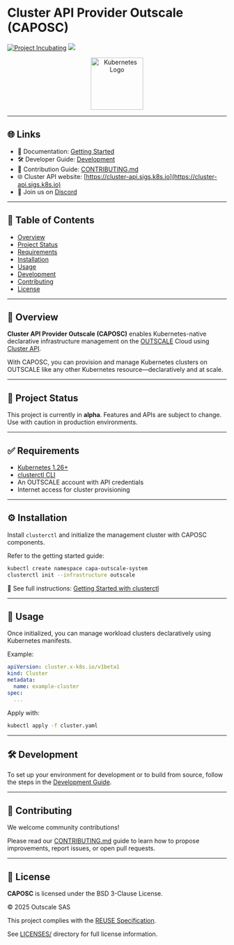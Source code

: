 # Cluster API Provider Outscale (CAPOSC)

[![Project Incubating](https://docs.outscale.com/fr/userguide/_images/Project-Incubating-blue.svg)](https://docs.outscale.com/en/userguide/Open-Source-Projects.html)
[![](https://dcbadge.limes.pink/api/server/HUVtY5gT6s?style=flat&theme=default-inverted)](https://discord.gg/HUVtY5gT6s)

<p align="center">
  <img alt="Kubernetes Logo" src="https://upload.wikimedia.org/wikipedia/commons/3/39/Kubernetes_logo_without_workmark.svg" width="120px">
</p>

---

## 🌐 Links

* 📘 Documentation: [Getting Started](./docs/src/topics/get-started-with-clusterctl.md)
* 🛠 Developer Guide: [Development](./docs/src/developers/developement.md)
* 🤝 Contribution Guide: [CONTRIBUTING.md](./CONTRIBUTING.md)
* 🌐 Cluster API website: [https://cluster-api.sigs.k8s.io](https://cluster-api.sigs.k8s.io)
* 💬 Join us on [Discord](https://discord.gg/YOUR_INVITE_CODE)

---

## 📄 Table of Contents

* [Overview](#-overview)
* [Project Status](#-project-status)
* [Requirements](#-requirements)
* [Installation](#-installation)
* [Usage](#-usage)
* [Development](#-development)
* [Contributing](#-contributing)
* [License](#-license)

---

## 🧭 Overview

**Cluster API Provider Outscale (CAPOSC)** enables Kubernetes-native declarative infrastructure management on the [OUTSCALE](https://www.outscale.com) Cloud using [Cluster API](https://cluster-api.sigs.k8s.io).

With CAPOSC, you can provision and manage Kubernetes clusters on OUTSCALE like any other Kubernetes resource—declaratively and at scale.

---

## 🚧 Project Status

This project is currently in **alpha**.
Features and APIs are subject to change. Use with caution in production environments.

---

## ✅ Requirements

* [Kubernetes 1.26+](https://kubernetes.io/)
* [clusterctl CLI](https://cluster-api.sigs.k8s.io/reference/clusterctl.html)
* An OUTSCALE account with API credentials
* Internet access for cluster provisioning

---

## ⚙️ Installation

Install `clusterctl` and initialize the management cluster with CAPOSC components.

Refer to the getting started guide:

```bash
kubectl create namespace capa-outscale-system
clusterctl init --infrastructure outscale
```

📘 See full instructions: [Getting Started with clusterctl](./docs/src/topics/get-started-with-clusterctl.md)

---

## 🚀 Usage

Once initialized, you can manage workload clusters declaratively using Kubernetes manifests.

Example:

```yaml
apiVersion: cluster.x-k8s.io/v1beta1
kind: Cluster
metadata:
  name: example-cluster
spec:
  ...
```

Apply with:

```bash
kubectl apply -f cluster.yaml
```

---

## 🛠 Development

To set up your environment for development or to build from source, follow the steps in the [Development Guide](./docs/src/developers/developement.md).

---

## 🤝 Contributing

We welcome community contributions!

Please read our [CONTRIBUTING.md](./CONTRIBUTING.md) guide to learn how to propose improvements, report issues, or open pull requests.

---

## 📜 License

**CAPOSC** is licensed under the BSD 3-Clause License.

© 2025 Outscale SAS

This project complies with the [REUSE Specification](https://reuse.software/).

See [LICENSES/](./LICENSES) directory for full license information.